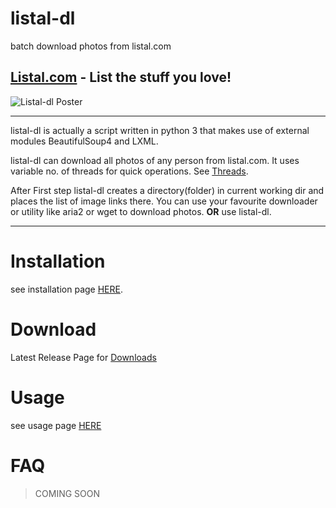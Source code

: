 # listal-dl
batch download photos from listal.com

## [Listal.com](http://www.listal.com) - List the stuff you love!

![Listal-dl Poster](https://raw.githubusercontent.com/vintol/listal-dl/gh-pages/poster.png)

***

listal-dl is actually a script written in python 3 that makes use of external modules BeautifulSoup4 and LXML.

listal-dl can download all photos of any person from listal.com.
It uses variable no. of threads for quick operations.
See [Threads](https://github.com/vintol/listal-dl/wiki/Threads).

After First step listal-dl creates a directory(folder) in current working dir and places the list of image links there.
You can use your favourite downloader or utility like aria2 or wget to download photos. **OR** use listal-dl.


***

# Installation

see installation page [HERE](https://github.com/vintol/listal-dl/wiki/Installation).

# Download

Latest Release Page for [Downloads](https://github.com/vintol/listal-dl/releases/tag/v1.2.2)

# Usage

see usage page [HERE](https://github.com/vintol/listal-dl/wiki/Usage)

# FAQ

> COMING SOON
